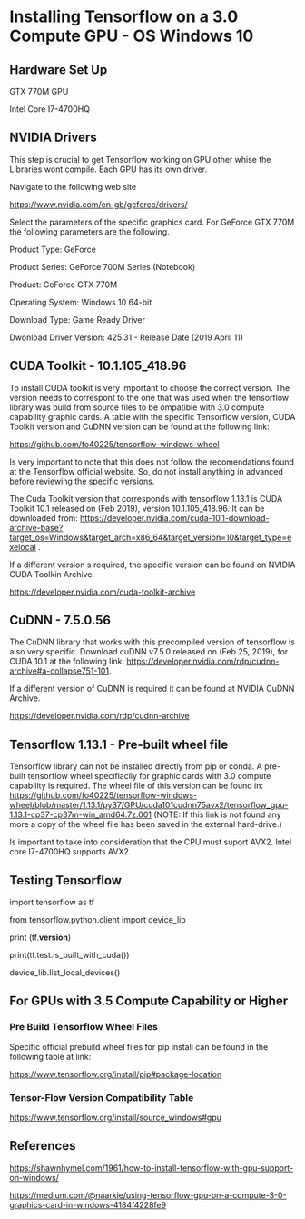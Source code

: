 # Installing Tensorflow on a 3.0 Compute GPU - OS Windows 10

## Hardware Set Up

GTX 770M GPU

Intel Core I7-4700HQ

## NVIDIA Drivers

This step is crucial to get Tensorflow working on GPU other whise the Libraries wont compile. Each GPU has its own driver.

Navigate to the following web site

https://www.nvidia.com/en-gb/geforce/drivers/

Select the parameters of the specific graphics card. For GeForce GTX 770M the following parameters are the following.

Product Type: GeForce

Product Series: GeForce 700M Series (Notebook)

Product: GeForce GTX 770M

Operating System: Windows 10 64-bit

Download Type: Game Ready Driver

Dwonload Driver Version: 425.31 - Release Date (2019 April 11)

## CUDA Toolkit - 10.1.105_418.96

To install CUDA toolkit is very important to choose the correct version. The version needs to correspont to the one that was used when the tensorflow library was build from source files to be ompatible with 3.0 compute capability graphic cards. A table with the specific Tensorflow version, CUDA Toolkit version and CuDNN version can be found at the following link:

https://github.com/fo40225/tensorflow-windows-wheel

Is very important to note that this does not follow the recomendations found at the Tensorflow official website. So, do not install anything in advanced before reviewing the specific versions.

The Cuda Toolkit version that corresponds with tensorflow 1.13.1 is CUDA Toolkit 10.1 released on (Feb 2019), version 10.1.105_418.96. It can be downloaded from: https://developer.nvidia.com/cuda-10.1-download-archive-base?target_os=Windows&target_arch=x86_64&target_version=10&target_type=exelocal .

If a different version s required, the specific version can be found on NVIDIA CUDA Toolkin Archive. 

https://developer.nvidia.com/cuda-toolkit-archive

## CuDNN - 7.5.0.56

The CuDNN library that works with this precompiled version of tensorflow is also very specific. Download cuDNN v7.5.0 released on (Feb 25, 2019), for CUDA 10.1 at the following link: https://developer.nvidia.com/rdp/cudnn-archive#a-collapse751-101.

If a different version of CuDNN is required it can be found at NVIDIA CuDNN Archive.

https://developer.nvidia.com/rdp/cudnn-archive

## Tensorflow 1.13.1 - Pre-built wheel file

Tensorflow library can not be installed directly from pip or conda. A pre-built tensorflow wheel specifiaclly for graphic cards with 3.0 compute capability is required. The wheel file of this version can be found in: https://github.com/fo40225/tensorflow-windows-wheel/blob/master/1.13.1/py37/GPU/cuda101cudnn75avx2/tensorflow_gpu-1.13.1-cp37-cp37m-win_amd64.7z.001  (NOTE: If this link is not found any more a copy of the wheel file has been saved in the external hard-drive.)

Is important to take into consideration that the CPU must suport AVX2. Intel core I7-4700HQ supports AVX2.

## Testing Tensorflow

import tensorflow as tf

from tensorflow.python.client import device_lib

print (tf.__version__)

print(tf.test.is_built_with_cuda())

device_lib.list_local_devices()

## For GPUs with 3.5 Compute Capability or Higher

### Pre Build Tensorflow Wheel Files

Specific official prebuild wheel files for pip install can be found in the following table at link:

https://www.tensorflow.org/install/pip#package-location

### Tensor-Flow Version Compatibility Table

https://www.tensorflow.org/install/source_windows#gpu

## References

https://shawnhymel.com/1961/how-to-install-tensorflow-with-gpu-support-on-windows/

https://medium.com/@naarkie/using-tensorflow-gpu-on-a-compute-3-0-graphics-card-in-windows-4184f4228fe9

